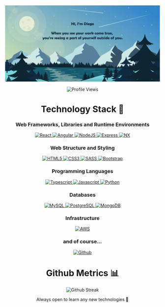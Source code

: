 [![MasterHead](./landscape-github-banner.png)](https://github.com/sevilladiego8)

<p align="center">
  <img src="https://komarev.com/ghpvc/?username=sevilladiego8&color=blue&style=flat" alt="Profile Views">
</p>

<!--

# My Git Stats 📊

[![Top Langs](https://github-readme-stats.vercel.app/api/top-langs/?username=sevilladiego8)](https://github.com/anuraghazra/github-readme-stats)

-->

<!--START_SECTION:waka-->

<!--END_SECTION:waka-->

<h1 align="center">Technology Stack 🤖</h1>

<h3 align="center">Web Frameworks, Libraries and Runtime Environments</h3>
<p align="center">  
  <a href="https://react.dev/">
    <img  src="https://img.shields.io/badge/react%20-%2320232a.svg?&style=for-the-badge&logo=react&logoColor" alt="React">
  </a>
  <a href="https://angular.io/">
    <img  src="https://img.shields.io/badge/Angular-DD0031?style=for-the-badge&logo=angular&logoColor=white" alt="Angular">
  </a>
  <a href="https://nodejs.org/en/blog/release/v18.17.0">
    <img  src="https://img.shields.io/badge/node.js-6DA55F?style=for-the-badge&logo=node.js&logoColor=white" alt="NodeJS">
  </a>
  <a href="https://expressjs.com/">
    <img  src="https://img.shields.io/badge/Express%20js-000000?style=for-the-badge&logo=express&logoColor=white" alt="Express">
  </a>
  <a href="https://nx.dev/">
    <img src="https://img.shields.io/badge/nx-143055?style=for-the-badge&logo=nx&logoColor=white" alt="NX">
  </a>
</p>

<h3 align="center">Web Structure and Styling</h3>
<p align="center">  
  <a href="https://www.w3schools.com/html/">
    <img  src="https://img.shields.io/badge/HTML5-E34F26?style=for-the-badge&logo=html5&logoColor=white" alt="HTML5">
  </a>
  <a href="https://developer.mozilla.org/en-US/docs/Web/CSS">
    <img  src="https://img.shields.io/badge/CSS3-1572B6?style=for-the-badge&logo=css3&logoColor=white" alt="CSS3">
  </a>
  <a href="https://sass-lang.com/documentation/syntax/#scss">
    <img  src="https://img.shields.io/badge/SASS-hotpink.svg?style=for-the-badge&logo=SASS&logoColor=white" alt="SASS">
  </a>
  <a href="https://getbootstrap.com">
    <img  src="https://img.shields.io/badge/Bootstrap-563D7C?style=for-the-badge&logo=bootstrap&logoColor=white" alt="Bootstrap">
  </a>
</p>

<h3 align="center">Programming Languages</h3>
<p align="center">  
  <a href="https://www.typescriptlang.org/">
    <img  src="https://img.shields.io/badge/TypeScript-007ACC?style=for-the-badge&logo=typescript&logoColor=white" alt="Typescript">
  </a>
  <a href="https://www.javascript.com/">
    <img  src="https://img.shields.io/badge/JavaScript-323330?style=for-the-badge&logo=javascript&logoColor=F7DF1E" alt="Javascript">
  </a>
  <a href="https://www.python.org/">
    <img  src="https://img.shields.io/badge/Python-FFD43B?style=for-the-badge&logo=python&logoColor=blue" alt="Python">
  </a>
</p>

<h3 align="center">Databases</h3>
<p align="center">  
  <a href="https://www.mysql.com/">
    <img src="https://img.shields.io/badge/MySQL-005C84?style=for-the-badge&logo=mysql&logoColor=white" alt="MySQL">
  </a>
  <a href="https://www.postgresql.org/">
    <img src="https://img.shields.io/badge/PostgreSQL-316192?style=for-the-badge&logo=postgresql&logoColor=white" alt="PostgreSQL">
  </a>
  <a href="https://www.mongodb.com/">
    <img src="https://img.shields.io/badge/MongoDB-4EA94B?style=for-the-badge&logo=mongodb&logoColor=white" alt="MongoDB">
  </a>
</p>

<h3 align="center">Infrastructure</h3>
<p align="center">  
  <a href="https://aws.amazon.com/">
    <img src="https://img.shields.io/badge/Amazon_AWS-FF9900?style=for-the-badge&logo=amazonaws&logoColor=white" alt="AWS">
  </a>
</p>

<h3 align="center">and of course...</h3>
<p align="center">  
  <a href="https://github.com/">
    <img src="https://img.shields.io/badge/GitHub-100000?style=for-the-badge&logo=github&logoColor=white" alt="Github">
  </a>
</p>

<h1 align="center">Github Metrics 📊</h1>
<p align="center">
  <img src="https://github-readme-streak-stats.herokuapp.com/?user=sevilladiego8&theme=nord" alt="Github Streak">
</p>

<p align="center">
  Always open to learn any new technologies 💯
</p>

<!-- Technologies links -->

<!-- Frameworks, libraries, runtime environments n others-->

[Angular.io]: https://img.shields.io/badge/Angular-DD0031?style=for-the-badge&logo=angular&logoColor=white
[Angular-url]: https://angular.io/
[React.io]: https://img.shields.io/badge/react%20-%2320232a.svg?&style=for-the-badge&logo=react&logoColor
[React-url]: https://react.dev/
[Node-url]: https://nodejs.org/en/blog/release/v18.17.0
[Node.io]: https://img.shields.io/badge/node.js-6DA55F?style=for-the-badge&logo=node.js&logoColor=white
[Express.io]: https://img.shields.io/badge/Express%20js-000000?style=for-the-badge&logo=express&logoColor=white
[Express-url]: https://expressjs.com/
[HTML5.io]: https://img.shields.io/badge/HTML5-E34F26?style=for-the-badge&logo=html5&logoColor=white
[HTML5-url]: https://www.w3schools.com/html/
[Github.io]: https://img.shields.io/badge/GitHub-100000?style=for-the-badge&logo=github&logoColor=white
[Github-url]: https://github.com/
[NX-url]: https://nx.dev/
[NX.io]: https://img.shields.io/badge/nx-143055?style=for-the-badge&logo=nx&logoColor=white

<!-- Styling -->

[CSS3.io]: https://img.shields.io/badge/CSS3-1572B6?style=for-the-badge&logo=css3&logoColor=white
[CSS3-url]: https://developer.mozilla.org/en-US/docs/Web/CSS
[Bootstrap.io]: https://img.shields.io/badge/Bootstrap-563D7C?style=for-the-badge&logo=bootstrap&logoColor=white
[Bootstrap-url]: https://getbootstrap.com

<!-- Programming Languages -->

[TypeScript.io]: https://img.shields.io/badge/TypeScript-007ACC?style=for-the-badge&logo=typescript&logoColor=white
[TypeScript-url]: https://www.typescriptlang.org/
[JavaScript.io]: https://img.shields.io/badge/JavaScript-323330?style=for-the-badge&logo=javascript&logoColor=F7DF1E
[JavaScript-url]: https://www.javascript.com/
[Python.io]: https://img.shields.io/badge/Python-FFD43B?style=for-the-badge&logo=python&logoColor=blue
[Python-url]: https://www.python.org/

<!-- Infrastructure and Databases -->

[AWS.io]: https://img.shields.io/badge/Amazon_AWS-FF9900?style=for-the-badge&logo=amazonaws&logoColor=white
[AWS-url]: https://aws.amazon.com/
[MySQL.io]: https://img.shields.io/badge/MySQL-005C84?style=for-the-badge&logo=mysql&logoColor=white
[MySQL-url]: https://www.mysql.com/
[MongoDB.io]: https://img.shields.io/badge/MongoDB-4EA94B?style=for-the-badge&logo=mongodb&logoColor=white
[MongoDB-url]: https://www.mongodb.com/

<!--

REFERENCES:
Ideas -> https://dev.to/supritha/how-to-have-an-awesome-github-profile-1969
    Top language stats
    https://github.com/anmol098/waka-readme-stats - https://wakatime.com/

Header image
[![MasterHead](./landscape-github-banner.png)](https://github.com/sevilladiego8)

intro badges
![](https://komarev.com/ghpvc/?username=sevilladiego8&color=blue&style=flat)

Badges -> https://github.com/alexandresanlim/Badges4-README.md-Profile
[![TypeScript][TypeScript.io]][TypeScript-url]

TEMPLATE:

Create/Search a cool image. Add an inspiring quote.

|Repos| |Commits this month| - https://shields.io/badges/git-hub-commit-activity

## Technology Stack
React Angular NodeJS HTML5 CSS Bootstrap Javascript Typescript Python MongoDB MySQL Git AWS

## My Git Stats
Most Used Languages

trophies
[![trophy](https://github-profile-trophy.vercel.app/?username=sevilladiego8)](https://github.com/ryo-ma/github-profile-trophy)




NOTES:
**sevilladiego8/sevilladiego8** is a ✨ _special_ ✨ repository because its `README.md` (this file) appears on your GitHub profile.

Here are some ideas to get you started:

- 🔭 I’m currently working on ...
- 🌱 I’m currently learning ...
- 👯 I’m looking to collaborate on ...
- 🤔 I’m looking for help with ...
- 💬 Ask me about ...
- 📫 How to reach me: ...
- 😄 Pronouns: ...
- ⚡ Fun fact: ...
-->
